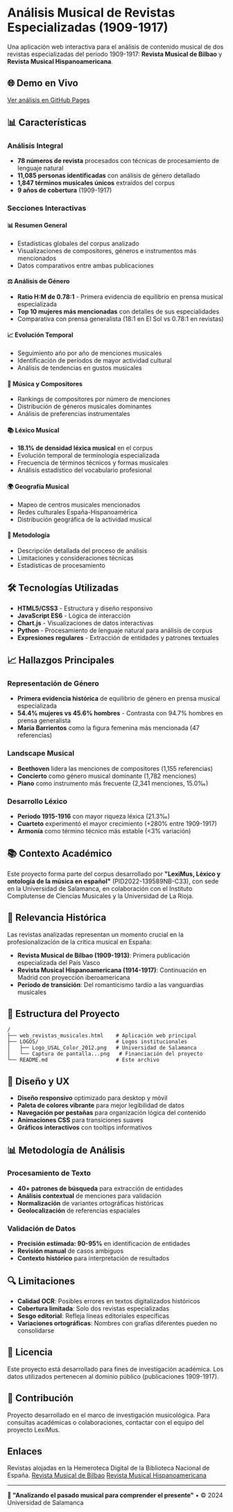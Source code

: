# Análisis Musical de Revistas Especializadas (1909-1917)

Una aplicación web interactiva para el análisis de contenido musical de dos revistas especializadas del período 1909-1917: **Revista Musical de Bilbao** y **Revista Musical Hispanoamericana**.

## 🌐 Demo en Vivo

[Ver análisis en GitHub Pages](https://mariapalaciosnieto.github.io/Revistas-BMH/web_revistas_musicales.html)

## 📊 Características

### Análisis Integral
- **78 números de revista** procesados con técnicas de procesamiento de lenguaje natural
- **11,085 personas identificadas** con análisis de género detallado
- **1,847 términos musicales únicos** extraídos del corpus
- **9 años de cobertura** (1909-1917)

### Secciones Interactivas

#### 📊 Resumen General
- Estadísticas globales del corpus analizado
- Visualizaciones de compositores, géneros e instrumentos más mencionados
- Datos comparativos entre ambas publicaciones

#### ⚖️ Análisis de Género
- **Ratio H:M de 0.78:1** - Primera evidencia de equilibrio en prensa musical especializada
- **Top 10 mujeres más mencionadas** con detalles de sus especialidades
- Comparativa con prensa generalista (18:1 en El Sol vs 0.78:1 en revistas)

#### 📈 Evolución Temporal
- Seguimiento año por año de menciones musicales
- Identificación de períodos de mayor actividad cultural
- Análisis de tendencias en gustos musicales

#### 🎵 Música y Compositores
- Rankings de compositores por número de menciones
- Distribución de géneros musicales dominantes
- Análisis de preferencias instrumentales

#### 📚 Léxico Musical
- **18.1% de densidad léxica musical** en el corpus
- Evolución temporal de terminología especializada
- Frecuencia de términos técnicos y formas musicales
- Análisis estadístico del vocabulario profesional

#### 🌍 Geografía Musical
- Mapeo de centros musicales mencionados
- Redes culturales España-Hispanoamérica
- Distribución geográfica de la actividad musical

#### 🔬 Metodología
- Descripción detallada del proceso de análisis
- Limitaciones y consideraciones técnicas
- Estadísticas de procesamiento

## 🛠️ Tecnologías Utilizadas

- **HTML5/CSS3** - Estructura y diseño responsivo
- **JavaScript ES6** - Lógica de interacción
- **Chart.js** - Visualizaciones de datos interactivas
- **Python** - Procesamiento de lenguaje natural para análisis de corpus
- **Expresiones regulares** - Extracción de entidades y patrones textuales

## 📈 Hallazgos Principales

### Representación de Género
- **Primera evidencia histórica** de equilibrio de género en prensa musical especializada
- **54.4% mujeres vs 45.6% hombres** - Contrasta con 94.7% hombres en prensa generalista
- **María Barrientos** como la figura femenina más mencionada (47 referencias)

### Landscape Musical
- **Beethoven** lidera las menciones de compositores (1,155 referencias)
- **Concierto** como género musical dominante (1,782 menciones)
- **Piano** como instrumento más frecuente (2,341 menciones, 15.0‰)

### Desarrollo Léxico
- **Período 1915-1916** con mayor riqueza léxica (21.3‰)
- **Cuarteto** experimentó el mayor crecimiento (+280% entre 1909-1917)
- **Armonía** como término técnico más estable (<3% variación)

## 📚 Contexto Académico

Este proyecto forma parte del corpus desarrollado por **"LexiMus, Léxico y ontología de la música en español"** (PID2022-139589NB-C33), con sede en la Universidad de Salamanca, en colaboración con el Instituto Complutense de Ciencias Musicales y la Universidad de La Rioja.

## 🎯 Relevancia Histórica

Las revistas analizadas representan un momento crucial en la profesionalización de la crítica musical en España:

- **Revista Musical de Bilbao (1909-1913)**: Primera publicación especializada del País Vasco
- **Revista Musical Hispanoamericana (1914-1917)**: Continuación en Madrid con proyección iberoamericana
- **Período de transición**: Del romanticismo tardío a las vanguardias musicales

## 📁 Estructura del Proyecto

```
/
├── web_revistas_musicales.html    # Aplicación web principal
├── LOGOS/                         # Logos institucionales
│   ├── Logo_USAL_Color_2012.png   # Universidad de Salamanca
│   └── Captura de pantalla...png   # Financiación del proyecto
└── README.md                      # Este archivo
```

## 🎨 Diseño y UX

- **Diseño responsivo** optimizado para desktop y móvil
- **Paleta de colores vibrante** para mejor legibilidad de datos
- **Navegación por pestañas** para organización lógica del contenido
- **Animaciones CSS** para transiciones suaves
- **Gráficos interactivos** con tooltips informativos

## 📊 Metodología de Análisis

### Procesamiento de Texto
- **40+ patrones de búsqueda** para extracción de entidades
- **Análisis contextual** de menciones para validación
- **Normalización** de variantes ortográficas históricas
- **Geolocalización** de referencias espaciales

### Validación de Datos
- **Precisión estimada: 90-95%** en identificación de entidades
- **Revisión manual** de casos ambiguos
- **Contexto histórico** para interpretación de resultados

## 🔍 Limitaciones

- **Calidad OCR**: Posibles errores en textos digitalizados históricos
- **Cobertura limitada**: Solo dos revistas especializadas
- **Sesgo editorial**: Refleja líneas editoriales específicas
- **Variaciones ortográficas**: Nombres con grafías diferentes pueden no consolidarse

## 📄 Licencia

Este proyecto está desarrollado para fines de investigación académica. Los datos utilizados pertenecen al dominio público (publicaciones 1909-1917).

## 👥 Contribución

Proyecto desarrollado en el marco de investigación musicológica. Para consultas académicas o colaboraciones, contactar con el equipo del proyecto LexiMus.

## Enlaces

Revistas alojadas en la Hemeroteca Digital de la Biblioteca Nacional de España. 
[Revista Musical de Bilbao](https://hemerotecadigital.bne.es/hd/es/card?sid=4122654)
[Revista Musical Hispanoamericana](https://hemerotecadigital.bne.es/hd/es/card?sid=3868950)


---

**🎼 "Analizando el pasado musical para comprender el presente"** • © 2024 Universidad de Salamanca
